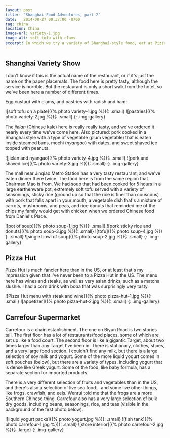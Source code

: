 ```yaml
---
layout: post
title:  "Shanghai Food Adventures, part 2"
date:   2014-08-27 00:37:00 -0700
tag: china
location: China
image-url: variety-1.jpg
image-alt: soft tofu with clams
excerpt: In which we try a variety of Shanghai-style food, eat at Pizza Hut, and peruse a nearby grocery store.
---
```

## Shanghai Variety Show

I don't know if this is the actual name of the restaurant, or if it's just the name on the paper placemats. The food here is pretty tasty, although the service is horrible. But the restaurant is only a short walk from the hotel, so we've been here a number of different times.

Egg custard with clams, and pastries with radish and ham:

![soft tofu on a plate]({% photo variety-1.jpg %}){: .small}
![pastries]({% photo variety-2.jpg %}){: .small}
{: .img-gallery}

The _jielan_ (Chinese kale) here is really really tasty, and we've ordered it nearly every time we've come here. Also pictured: pork cooked in a Shanghai style with a type of vegetable (plum vegetable) that is eaten inside steamed buns, mochi (_nyangao_) with dates, and sweet shaved ice topped with peanuts.

![jielan and nyangao]({% photo variety-4.jpg %}){: .small}
![pork and shaved ice]({% photo variety-3.jpg %}){: .small}
{: .img-gallery}

The mall near Jinqiao Metro Station has a very tasty restaurant, and we've eaten dinner there twice. The food here is from the same region that Chairman Mao is from. We had soup that had been cooked for 5 hours in a large earthenware pot, extremely soft tofu served with a variety of seasonings, sticky rice (ground up so that the rice is finer than couscous) with pork that falls apart in your mouth, a vegetable dish that's a mixture of carrots, mushrooms, and peas, and rice donuts that reminded me of the chips my family would get with chicken when we ordered Chinese food from Daniel's Place.

![pot of soup]({% photo soup-1.jpg %}){: .small}
![pork sticky rice and donuts]({% photo soup-3.jpg %}){: .small}
![tofu]({% photo soup-4.jpg %}){: .small}
![single bowl of soup]({% photo soup-2.jpg %}){: .small}
{: .img-gallery}

## Pizza Hut

Pizza Hut is much fancier here than in the US, or at least that's my impression given that I've never been to a Pizza Hut in the US. The menu here has wines and steaks, as well as very asian drinks, such as a matcha slushie. I had a corn drink with boba that was surprisingly very tasty.

![Pizza Hut menu with steak and wine]({% photo pizza-hut-1.jpg %}){: .small}
![appetizer]({% photo pizza-hut-2.jpg %}){: .small}
{: .img-gallery}

## Carrefour Supermarket

Carrefour is a chain establishment. The one on Biyun Road is two stories tall. The first floor has a lot of restaurants/food places, some of which are set up like a food court. The second floor is like a gigantic Target, about two times larger than any Target I've been in. There is stationary, clothes, shoes, and a very large food section. I couldn't find any milk, but there is a large selection of soy milk and yogurt. Some of the more liquid yogurt comes in soft pouches (below), but there are a variety of types, including yogurt that is dense like Greek yogurt. Some of the food, like baby formula, has a separate section for imported products.

There is a very different selection of fruits and vegetables than in the US, and there's also a selection of live sea food... and some live other things, like frogs, crawfish, and eels. Wenrui told me that the frogs are a more Southern Chinese thing. Carrefour also has a very large selection of bulk dry goods, including beans, seasonings, rice, and teas (visible in the background of the first photo below).

![liquid yogurt packs]({% photo yogurt.jpg %}){: .small}
![fish tank]({% photo carrefour-1.jpg %}){: .small}
![store interior]({% photo carrefour-2.jpg %}){: .large}
{: .img-gallery}
